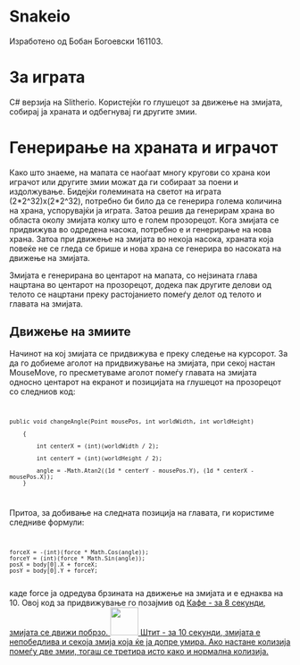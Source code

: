 # Snakeio
Изработено од Бобан Богоевски 161103.

<h1>За играта</h1>
C# верзија на Slitherio. Користејќи го глушецот за движење на змијата, собирај ја храната и одбегнувај ги другите змии. 

<h1>Генерирање на храната и играчот</h1>

Како што знаеме, на мапата се наоѓаат многу кругови со храна кои играчот или другите змии можат да ги собираат за поени и издолжување. Бидејќи големината на светот на играта (2\*2^32)x(2\*2^32), потребно би било да се генерира голема количина на храна, успорувајќи ја играта. Затоа решив да генерирам храна во областа околу змијата колку што е голем прозорецот. Кога змијата се придвижува во одредена насока, потребно е и генерирање на нова храна. Затоа при движење на змијата во некоја насока, храната која повеќе не се гледа се брише и нова храна се генерира во насоката на движење на змијата.

Змијата е генерирана во центарот на мапата, со нејзината глава нацртана во центарот на прозорецот, додека пак другите делови од телото се нацртани преку растојанието помеѓу делот од телото и главата на змијата.

<h2>Движење на змиите</h1>

Начинот на кој змијата се придвижува е преку следење на курсорот. За да го добиеме аголот на придвижување на змијата, при секој настан MouseMove, го пресметуваме аголот помеѓу главата на змијата односно центарот на екранот и позицијата на глушецот на прозорецот со следниов код:
<code>
	
	public void changeAngle(Point mousePos, int worldWidth, int worldHeight)
		
		{
	
			int centerX = (int)(worldWidth / 2);
	
			int centerY = (int)(worldHeight / 2);
	
			angle = -Math.Atan2((1d * centerY - mousePos.Y), (1d * centerX - mousePos.X));
		}
		
</code>

Притоа, за добивање на следната позиција на главата, ги користиме следниве формули:
<code>
	
	forceX = -(int)(force * Math.Cos(angle));
	forceY = (int)(force * Math.Sin(angle));
	posX = body[0].X + forceX;
	posY = body[0].Y + forceY;
</code>
каде force ја одредува брзината на движење на змијата и е еднаква на 10. Овој код за придвижување го позајмив од <a href="https://github.com/bibhuticoder/snake.io>тука</a>.

<h2>Power ups</h2>

Постојат само 2 power ups:


<img src="https://i.imgur.com/P10RfmS.png" style="width:50px;"> 
Кафе - за 8 секунди, змијата се движи побрзо.

<img src="https://i.imgur.com/B3piYBp.png" style="width:50px;"> 
Штит - за 10 секунди, змијата е непобедлива и секоја змија која ќе ја допре умира. Ако настане колизија помеѓу две змии, тогаш се третира исто како и нормална колизија.



